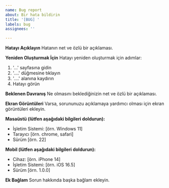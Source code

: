 ```yaml
---
name: Bug report
about: Bir hata bildirin
title: '[BUG] '
labels: bug
assignees: ''

---
```


**Hatayı Açıklayın**
Hatanın net ve özlü bir açıklaması.

**Yeniden Oluşturmak İçin**
Hatayı yeniden oluşturmak için adımlar:
1. '...' sayfasına gidin
2. '....' düğmesine tıklayın
3. '....' alanına kaydırın
4. Hatayı görün

**Beklenen Davranış**
Ne olmasını beklediğinizin net ve özlü bir açıklaması.

**Ekran Görüntüleri**
Varsa, sorununuzu açıklamaya yardımcı olması için ekran görüntüleri ekleyin.

**Masaüstü (lütfen aşağıdaki bilgileri doldurun):**
 - İşletim Sistemi: [örn. Windows 11]
 - Tarayıcı [örn. chrome, safari]
 - Sürüm [örn. 22]

**Mobil (lütfen aşağıdaki bilgileri doldurun):**
 - Cihaz: [örn. iPhone 14]
 - İşletim Sistemi: [örn. iOS 16.5]
 - Sürüm [örn. 1.0.0]

**Ek Bağlam**
Sorun hakkında başka bağlam ekleyin. 